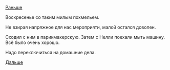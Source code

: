 [Раньше](2018.06.23.md)

Воскресенье со таким милым похмельем.

Не взирая напряжное для нас мероприяти, малой остался доволен.

Сходил с ним в парикмахерскую. Затем с Нелли поехали мыть машину. Всё было очень хорошо.

Надо переключиться на домашние дела.

[Дальше](2018.06.25.md)